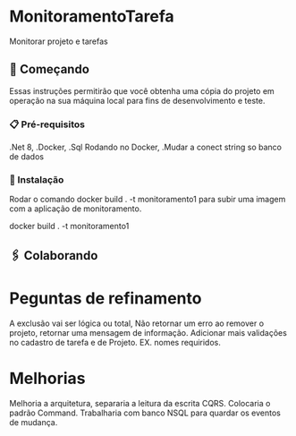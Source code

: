 # MonitoramentoTarefa
Monitorar projeto e tarefas

## 🚀 Começando
Essas instruções permitirão que você obtenha uma cópia do projeto em operação na sua máquina local para fins de desenvolvimento e teste.

### 📋 Pré-requisitos
.Net 8,
.Docker,
.Sql Rodando no Docker,
.Mudar a conect string so banco de dados 

### 🔧 Instalação
Rodar o comando 
docker build . -t monitoramento1
para subir uma imagem com a aplicação de monitoramento.

docker build . -t monitoramento1

## 🖇️ Colaborando
#  Peguntas de refinamento
A exclusão vai ser lógica ou total,
Não retornar um erro ao remover o projeto, retornar uma mensagem de informação.
Adicionar mais validações no cadastro de tarefa e de Projeto. EX. nomes requiridos.

# Melhorias
Melhoria a arquitetura, separaria a leitura da escrita CQRS.
Colocaria o padrão Command.
Trabalharia com banco NSQL  para quardar os eventos de mudança.



